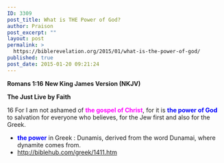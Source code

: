 ```yaml
---
ID: 3309
post_title: What is THE Power of God?
author: Praison
post_excerpt: ""
layout: post
permalink: >
  https://biblerevelation.org/2015/01/what-is-the-power-of-god/
published: true
post_date: 2015-01-20 09:21:24
---
```

<strong>Romans 1:16</strong>
<strong> New King James Version (NKJV)</strong>

<strong>The Just Live by Faith</strong>

16 For I am not ashamed of <span style="color: #ff00ff;"><strong>the gospel of Christ</strong></span>, for it is <span style="color: #0000ff;"><strong>the power of God</strong></span> to salvation for everyone who believes, for the Jew first and also for the Greek.
<ul>
	<li><span style="color: #0000ff;"><strong>the power</strong></span> in Greek : Dunamis, derived from the word Dunamai, where dynamite comes from.</li>
	<li><a href="http://biblehub.com/greek/1411.htm" target="_blank" rel="nofollow">http://biblehub.com/greek/1411.htm</a></li>
</ul>